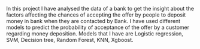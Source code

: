 In this project I have analysed the data of a bank to get the insight about the factors affecting the chances of accepting the offer by people to deposit money in bank when they are contacted by Bank.
I have used different models to predict the probability of acceptance of the offer by a customer regarding money deposition.
Models that I have are Logistic regression, SVM, Decision tree, Random Forest, KNN, Xgboost.
